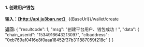 #### 1. 创建用户钱包
**输入：【http://api.ju3ban.net】**
{{BaseUrl}}/wallet/create

**返回:**
{
    "resultcode": 1,
    "msg": "创建平台用户、钱包成功！",
    "data": {
        "chain_userid": "1534916643213097",
        "clbaddress": "0xb769af0416e8f0aaa18452f37b311887059f218c"
    }
}


